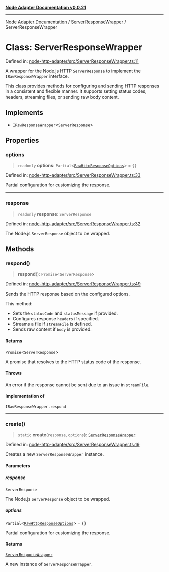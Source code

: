 [**Node Adapter Documentation v0.0.21**](../../README.md)

***

[Node Adapter Documentation](../../modules.md) / [ServerResponseWrapper](../README.md) / ServerResponseWrapper

# Class: ServerResponseWrapper

Defined in: [node-http-adapter/src/ServerResponseWrapper.ts:11](https://github.com/stonemjs/node-http-adapter/blob/536e0dac6f971d10122453661aa60ac1371c6317/src/ServerResponseWrapper.ts#L11)

A wrapper for the Node.js HTTP `ServerResponse` to implement the `IRawResponseWrapper` interface.

This class provides methods for configuring and sending HTTP responses in a consistent and
flexible manner. It supports setting status codes, headers, streaming files, or sending raw body content.

## Implements

- `IRawResponseWrapper`\<`ServerResponse`\>

## Properties

### options

> `readonly` **options**: `Partial`\<[`RawHttpResponseOptions`](../../declarations/interfaces/RawHttpResponseOptions.md)\> = `{}`

Defined in: [node-http-adapter/src/ServerResponseWrapper.ts:33](https://github.com/stonemjs/node-http-adapter/blob/536e0dac6f971d10122453661aa60ac1371c6317/src/ServerResponseWrapper.ts#L33)

Partial configuration for customizing the response.

***

### response

> `readonly` **response**: `ServerResponse`

Defined in: [node-http-adapter/src/ServerResponseWrapper.ts:32](https://github.com/stonemjs/node-http-adapter/blob/536e0dac6f971d10122453661aa60ac1371c6317/src/ServerResponseWrapper.ts#L32)

The Node.js `ServerResponse` object to be wrapped.

## Methods

### respond()

> **respond**(): `Promise`\<`ServerResponse`\>

Defined in: [node-http-adapter/src/ServerResponseWrapper.ts:49](https://github.com/stonemjs/node-http-adapter/blob/536e0dac6f971d10122453661aa60ac1371c6317/src/ServerResponseWrapper.ts#L49)

Sends the HTTP response based on the configured options.

This method:
- Sets the `statusCode` and `statusMessage` if provided.
- Configures response `headers` if specified.
- Streams a file if `streamFile` is defined.
- Sends raw content if `body` is provided.

#### Returns

`Promise`\<`ServerResponse`\>

A promise that resolves to the HTTP status code of the response.

#### Throws

An error if the response cannot be sent due to an issue in `streamFile`.

#### Implementation of

`IRawResponseWrapper.respond`

***

### create()

> `static` **create**(`response`, `options`): [`ServerResponseWrapper`](ServerResponseWrapper.md)

Defined in: [node-http-adapter/src/ServerResponseWrapper.ts:19](https://github.com/stonemjs/node-http-adapter/blob/536e0dac6f971d10122453661aa60ac1371c6317/src/ServerResponseWrapper.ts#L19)

Creates a new `ServerResponseWrapper` instance.

#### Parameters

##### response

`ServerResponse`

The Node.js `ServerResponse` object to be wrapped.

##### options

`Partial`\<[`RawHttpResponseOptions`](../../declarations/interfaces/RawHttpResponseOptions.md)\> = `{}`

Partial configuration for customizing the response.

#### Returns

[`ServerResponseWrapper`](ServerResponseWrapper.md)

A new instance of `ServerResponseWrapper`.
